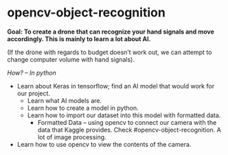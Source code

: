 # opencv-object-recognition

**Goal: To create a drone that can recognize your hand signals and move accordingly. This is mainly to learn a lot about AI.**

(If the drone with regards to budget doesn’t work out, we can attempt to change computer volume with hand signals).

_How? – In python_
-	Learn about Keras in tensorflow; find an AI model that would work for our project.
    -	Learn what AI models are.
    -	Learn how to create a model in python.
    -	Learn how to import our dataset into this model with formatted data.
        -	Formatted Data – using opencv to connect our camera with the data that Kaggle provides. Check #opencv-object-recognition. A lot of image processing.
-	Learn how to use opencv to view the contents of the camera.

